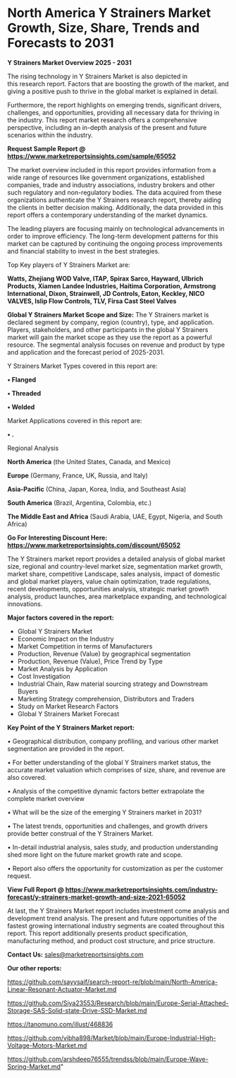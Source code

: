 # North America Y Strainers Market Growth, Size, Share, Trends and Forecasts to 2031

<Strong> Y Strainers Market Overview 2025 - 2031</strong>

The rising technology in Y Strainers Market is also depicted in this research report. Factors that are boosting the growth of the market, and giving a positive push to thrive in the global market is explained in detail.

Furthermore, the report highlights on emerging trends, significant drivers, challenges, and opportunities, providing all necessary data for thriving in the industry. This report market research offers a comprehensive perspective, including an in-depth analysis of the present and future scenarios within the industry.

<strong>Request Sample Report @ <a href=https://www.marketreportsinsights.com/sample/65052>https://www.marketreportsinsights.com/sample/65052</a></strong>

The market overview included in this report provides information from a wide range of resources like government organizations, established companies, trade and industry associations, industry brokers and other such regulatory and non-regulatory bodies. The data acquired from these organizations authenticate the Y Strainers research report, thereby aiding the clients in better decision making. Additionally, the data provided in this report offers a contemporary understanding of the market dynamics.

The leading players are focusing mainly on technological advancements in order to improve efficiency. The long-term development patterns for this market can be captured by continuing the ongoing process improvements and financial stability to invest in the best strategies.

Top Key players of Y Strainers Market are:

<strong>Watts, Zhejiang WOD Valve, ITAP, Spirax Sarco, Hayward, Ulbrich Products, Xiamen Landee Industries, Haitima Corporation, Armstrong International, Dixon, Strainwell, JD Controls, Eaton, Keckley, NICO VALVES, Islip Flow Controls, TLV, Firsa Cast Steel Valves</strong>

<strong><b>Global Y Strainers Market Scope and Size:</b></strong>
The Y Strainers market is declared segment by company, region (country), type, and application. Players, stakeholders, and other participants in the global Y Strainers market will gain the market scope as they use the report as a powerful resource. The segmental analysis focuses on revenue and product by type and application and the forecast period of 2025-2031.

Y Strainers Market Types covered in this report are:

<strong>• Flanged

• Threaded

• Welded</strong>

Market Applications covered in this report are:

<strong>• .</strong> 

Regional Analysis

<strong>North America</strong> (the United States, Canada, and Mexico)

<strong>Europe</strong> (Germany, France, UK, Russia, and Italy)

<strong>Asia-Pacific</strong> (China, Japan, Korea, India, and Southeast Asia)

<strong>South America</strong> (Brazil, Argentina, Colombia, etc.)

<strong>The Middle East and Africa</strong> (Saudi Arabia, UAE, Egypt, Nigeria, and South Africa)

<strong>Go For Interesting Discount Here: <a href=https://www.marketreportsinsights.com/discount/65052>https://www.marketreportsinsights.com/discount/65052</a></strong>

The Y Strainers market report provides a detailed analysis of global market size, regional and country-level market size, segmentation market growth, market share, competitive Landscape, sales analysis, impact of domestic and global market players, value chain optimization, trade regulations, recent developments, opportunities analysis, strategic market growth analysis, product launches, area marketplace expanding, and technological innovations.

<strong><b>Major factors covered in the report:</b></strong>
<ul>
  <li>Global Y Strainers Market </li>
  <li>Economic Impact on the Industry</li>
  <li>Market Competition in terms of Manufacturers</li>
  <li>Production, Revenue (Value) by geographical segmentation</li>
  <li>Production, Revenue (Value), Price Trend by Type</li>
  <li>Market Analysis by Application</li>
  <li>Cost Investigation</li>
  <li>Industrial Chain, Raw material sourcing strategy and Downstream Buyers</li>
  <li>Marketing Strategy comprehension, Distributors and Traders</li>
  <li>Study on Market Research Factors</li>
  <li>Global Y Strainers Market Forecast</li>
</ul>

<strong><b>Key Point of the Y Strainers Market report:</b></strong>

• Geographical distribution, company profiling, and various other market segmentation are provided in the report.

• For better understanding of the global Y Strainers market status, the accurate market valuation which comprises of size, share, and revenue are also covered.

• Analysis of the competitive dynamic factors better extrapolate the complete market overview

• What will be the size of the emerging Y Strainers market in 2031?

• The latest trends, opportunities and challenges, and growth drivers provide better construal of the Y Strainers Market.

• In-detail industrial analysis, sales study, and production understanding shed more light on the future market growth rate and scope.

• Report also offers the opportunity for customization as per the customer request.

<strong><b>View Full Report @ <a href=https://www.marketreportsinsights.com/industry-forecast/y-strainers-market-growth-and-size-2021-65052>https://www.marketreportsinsights.com/industry-forecast/y-strainers-market-growth-and-size-2021-65052</a></b></strong>


At last, the Y Strainers Market report includes investment come analysis and development trend analysis. The present and future opportunities of the fastest growing international industry segments are coated throughout this report. This report additionally presents product specification, manufacturing method, and product cost structure, and price structure.

<strong>Contact Us:</strong>
sales@marketreportsinsights.com

<strong>Our other reports:</strong>

<a href=https://github.com/sayysaif/search-report-re/blob/main/North-America-Linear-Resonant-Actuator-Market.md>https://github.com/sayysaif/search-report-re/blob/main/North-America-Linear-Resonant-Actuator-Market.md</a>

<a href=https://github.com/Siya23553/Research/blob/main/Europe-Serial-Attached-Storage-SAS-Solid-state-Drive-SSD-Market.md>https://github.com/Siya23553/Research/blob/main/Europe-Serial-Attached-Storage-SAS-Solid-state-Drive-SSD-Market.md</a>

<a href=https://tanomuno.com/illust/468836>https://tanomuno.com/illust/468836</a>

<a href=https://github.com/vibha898/Market/blob/main/Europe-Industrial-High-Voltage-Motors-Market.md>https://github.com/vibha898/Market/blob/main/Europe-Industrial-High-Voltage-Motors-Market.md</a>

<a href=https://github.com/arshdeep76555/trendss/blob/main/Europe-Wave-Spring-Market.md>https://github.com/arshdeep76555/trendss/blob/main/Europe-Wave-Spring-Market.md</a>"
